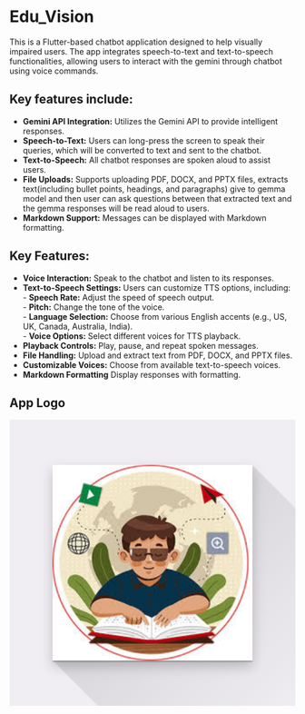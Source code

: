 # Edu_Vision
This is a Flutter-based chatbot application designed to help visually impaired users. The app integrates speech-to-text and text-to-speech functionalities, allowing users to interact with the gemini through chatbot using voice commands. 
## Key features include:
 *  **Gemini API Integration:**  Utilizes the Gemini API to provide intelligent responses.<br>
 *  **Speech-to-Text:**   Users can long-press the screen to speak their queries, which will be converted to text and sent to the chatbot.<br>
 *  **Text-to-Speech:**    All chatbot responses are spoken aloud to assist users.<br> 
 *  **File Uploads:**     Supports uploading PDF, DOCX, and PPTX files, extracts text(including bullet points, headings, and paragraphs) give to gemma model and then user can ask questions between that extracted text and the gemma responses will be read aloud to users.<br>
 *  **Markdown Support:**  Messages can be displayed with Markdown formatting.<br>
## Key Features:

 *  **Voice Interaction:** Speak to the chatbot and listen to its responses.
 * **Text-to-Speech Settings:** Users can customize TTS options, including:<br>
       - **Speech Rate:** Adjust the speed of speech output.<br>
       - **Pitch:** Change the tone of the voice.<br>
       - **Language Selection:** Choose from various English accents (e.g., US, UK, Canada, Australia, India).<br>
       - **Voice Options:** Select different voices for TTS playback.<br>
 *  **Playback Controls:** Play, pause, and repeat spoken messages.<br>
 *  **File Handling:**  Upload and extract text from PDF, DOCX, and PPTX files.
 *  **Customizable Voices:** Choose from available text-to-speech voices.
 *  **Markdown Formatting**  Display responses with formatting.
## App Logo

![Project Logo](https://github.com/ZohaibAzizKhan/Assistive_ChatBot/blob/master/assets/Icons/Edu_vision.png)
